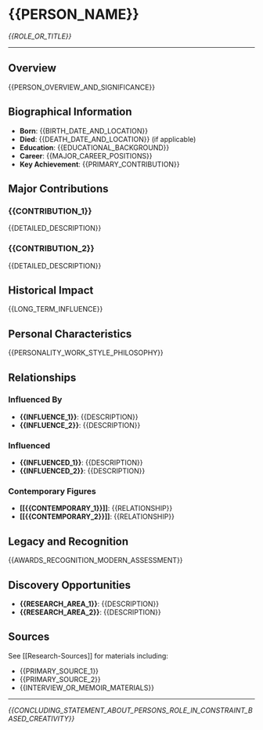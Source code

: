 # {{PERSON_NAME}}
*{{ROLE_OR_TITLE}}*

---

## Overview
{{PERSON_OVERVIEW_AND_SIGNIFICANCE}}

## Biographical Information
- **Born**: {{BIRTH_DATE_AND_LOCATION}}
- **Died**: {{DEATH_DATE_AND_LOCATION}} (if applicable)
- **Education**: {{EDUCATIONAL_BACKGROUND}}
- **Career**: {{MAJOR_CAREER_POSITIONS}}
- **Key Achievement**: {{PRIMARY_CONTRIBUTION}}

## Major Contributions

### {{CONTRIBUTION_1}}
{{DETAILED_DESCRIPTION}}

### {{CONTRIBUTION_2}}
{{DETAILED_DESCRIPTION}}

## Historical Impact
{{LONG_TERM_INFLUENCE}}

## Personal Characteristics
{{PERSONALITY_WORK_STYLE_PHILOSOPHY}}

## Relationships

### Influenced By
- **{{INFLUENCE_1}}**: {{DESCRIPTION}}
- **{{INFLUENCE_2}}**: {{DESCRIPTION}}

### Influenced
- **{{INFLUENCED_1}}**: {{DESCRIPTION}}
- **{{INFLUENCED_2}}**: {{DESCRIPTION}}

### Contemporary Figures
- **[[{{CONTEMPORARY_1}}]]**: {{RELATIONSHIP}}
- **[[{{CONTEMPORARY_2}}]]**: {{RELATIONSHIP}}

## Legacy and Recognition
{{AWARDS_RECOGNITION_MODERN_ASSESSMENT}}

## Discovery Opportunities
- **{{RESEARCH_AREA_1}}**: {{DESCRIPTION}}
- **{{RESEARCH_AREA_2}}**: {{DESCRIPTION}}

## Sources
See [[Research-Sources]] for materials including:
- {{PRIMARY_SOURCE_1}}
- {{PRIMARY_SOURCE_2}}
- {{INTERVIEW_OR_MEMOIR_MATERIALS}}

---

*{{CONCLUDING_STATEMENT_ABOUT_PERSONS_ROLE_IN_CONSTRAINT_BASED_CREATIVITY}}*